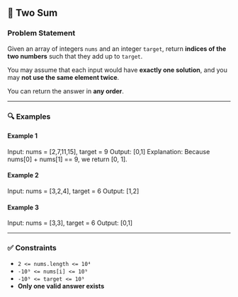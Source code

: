 ## 🧮 Two Sum

### Problem Statement

Given an array of integers `nums` and an integer `target`, return **indices of the two numbers** such that they add up to `target`.

You may assume that each input would have **exactly one solution**, and you may **not use the same element twice**.

You can return the answer in **any order**.

---

### 🔍 Examples

#### Example 1
Input: nums = [2,7,11,15], target = 9
Output: [0,1]
Explanation: Because nums[0] + nums[1] == 9, we return [0, 1].


#### Example 2
Input: nums = [3,2,4], target = 6
Output: [1,2]


#### Example 3
Input: nums = [3,3], target = 6
Output: [0,1]


---

### ✅ Constraints

- `2 <= nums.length <= 10⁴`
- `-10⁹ <= nums[i] <= 10⁹`
- `-10⁹ <= target <= 10⁹`
- **Only one valid answer exists**
